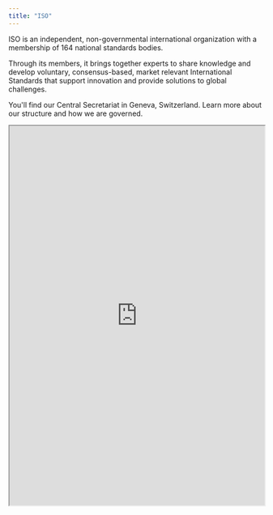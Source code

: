 ```yaml
---
title: "ISO"
---
```


ISO is an independent, non-governmental international organization with a membership of 164 national standards bodies.

Through its members, it brings together experts to share knowledge and develop voluntary, consensus-based, market relevant International Standards that support innovation and provide solutions to global challenges.

You'll find our Central Secretariat in Geneva, Switzerland. Learn more about our structure and how we are governed.

<iframe height="750" width="100%" src="https://ewelton.github.io/ktest/wiki.html#ISO"></iframe>
